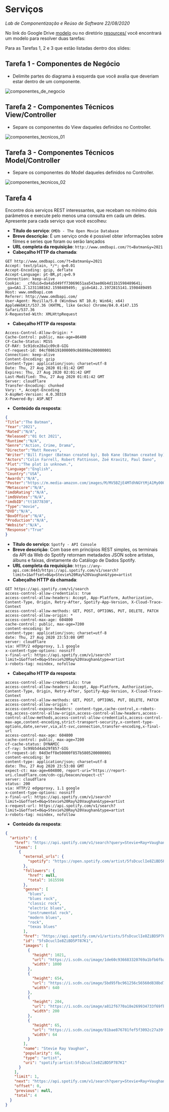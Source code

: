 # Serviços
*Lab de Componentização e Reúso de Software 22/08/2020*

No link do Google Drive [modelo](https://docs.google.com/presentation/d/1ujoME3qoriVm7hHiC8uK2qWQ3mmHA81Qxe8n80vZYms/edit?usp=sharing) ou no diretório [resources/](resources/) você encontrará um modelo para resolver duas tarefas:

Para as Tarefas 1, 2 e 3 que estão listadas dentro dos slides:

## Tarefa 1 - Componentes de Negócio

* Delimite partes do diagrama à esquerda que você avalia que deveriam estar dentro de um componente.

![componentes_de_negocio](images/componentes_de_negocio.png)

## Tarefa 2 - Componentes Técnicos View/Controller

* Separe os componentes do View daqueles definidos no Controller.

![componentes_tecnicos_01](images/componentes_tecnicos_01.png)

## Tarefa 3 - Componentes Técnicos Model/Controller

* Separe os componentes do Model daqueles definidos no Controller.

![componentes_tecnicos_02](images/componentes_tecnicos_02.png)

## Tarefa 4

Encontre dois serviços REST interessantes, que recebam no mínimo dois parâmetros e execute pelo menos uma consulta em cada um deles. Apresente para cada serviço que você escolheu:

* **Título do serviço**: `OMDb - The Open Movie Database`
* **Breve descrição**:
  É um serviço onde é possivel obter informações sobre filmes e series que foram ou serão lançados
* **URL completa da requisição**: `http://www.omdbapi.com/?t=Batman&y=2021`
* **Cabeçalho HTTP da chamada**:
~~~http
GET http://www.omdbapi.com/?t=Batman&y=2021
Accept: text/plain, */*; q=0.01
Accept-Encoding: gzip, deflate
Accept-Language: pt-BR,pt;q=0.9
Connection: keep-alive
Cookie: __cfduid=da4a5d49ff73069651aa543ae06b4d11b1598489641; _ga=GA1.2.1231188162.1598489495; _gid=GA1.2.1972815141.1598489495
Host: www.omdbapi.com
Referer: http://www.omdbapi.com/
User-Agent: Mozilla/5.0 (Windows NT 10.0; Win64; x64) AppleWebKit/537.36 (KHTML, like Gecko) Chrome/84.0.4147.135 Safari/537.36
X-Requested-With: XMLHttpRequest
~~~
* **Cabeçalho HTTP da resposta**:
~~~http
Access-Control-Allow-Origin: *
Cache-Control: public, max-age=86400
CF-Cache-Status: MISS
CF-RAY: 5c91dce28a1c09c8-GIG
cf-request-id: 04cf086191000009c86898e200000001
Connection: keep-alive
Content-Encoding: gzip
Content-Type: application/json; charset=utf-8
Date: Thu, 27 Aug 2020 01:01:42 GMT
Expires: Thu, 27 Aug 2020 02:01:42 GMT
Last-Modified: Thu, 27 Aug 2020 01:01:42 GMT
Server: cloudflare
Transfer-Encoding: chunked
Vary: *, Accept-Encoding
X-AspNet-Version: 4.0.30319
X-Powered-By: ASP.NET
~~~
* **Conteúdo da resposta**:
~~~json
{
"Title":"The Batman",
"Year":"2021",
"Rated":"N/A",
"Released":"01 Oct 2021",
"Runtime":"N/A",
"Genre":"Action, Crime, Drama",
"Director":"Matt Reeves",
"Writer":"Bill Finger (Batman created by), Bob Kane (Batman created by), Matt Reeves (screenplay), Mattson Tomlin (screenplay)",
"Actors":"Colin Farrell, Robert Pattinson, Zoë Kravitz, Paul Dano",
"Plot":"The plot is unknown.",
"Language":"English",
"Country":"USA",
"Awards":"N/A",
"Poster":"https://m.media-amazon.com/images/M/MV5BZjE4MTdhNGYtMjA1My00ODU1LTg0NzQtZDdiMmY0Y2E4NzY1XkEyXkFqcGdeQXVyMTkxNjUyNQ@@._V1_SX300.jpg","Ratings":[],
"Metascore":"N/A",
"imdbRating":"N/A",
"imdbVotes":"N/A",
"imdbID":"tt1877830",
"Type":"movie",
"DVD":"N/A",
"BoxOffice":"N/A",
"Production":"N/A",
"Website":"N/A",
"Response":"True"
}
~~~

* **Título do serviço**: `Spotfy - API Console`
* **Breve descrição**:
Com base em princípios REST simples, os terminais da API da Web do Spotify retornam metadados JSON sobre artistas, álbuns e faixas, diretamente do Catálogo de Dados Spotify.
* **URL completa da requisição**: `https://any-api.com:8443/https://api.spotify.com/v1/search?limit=1&offset=0&q=Stevie%20Ray%20Vaughan&type=artist`
* **Cabeçalho HTTP da chamada**:
~~~http
GET https://api.spotify.com/v1/search
access-control-allow-credentials: true
access-control-allow-headers: Accept, App-Platform, Authorization, Content-Type, Origin, Retry-After, Spotify-App-Version, X-Cloud-Trace-Context
access-control-allow-methods: GET, POST, OPTIONS, PUT, DELETE, PATCH
access-control-allow-origin: *
access-control-max-age: 604800
cache-control: public, max-age=7200
content-encoding: br
content-type: application/json; charset=utf-8
date: Thu, 27 Aug 2020 23:53:08 GMT
server: cloudflare
via: HTTP/2 edgeproxy, 1.1 google
x-content-type-options: nosniff
x-final-url: https://api.spotify.com/v1/search?limit=1&offset=0&q=Stevie%20Ray%20Vaughan&type=artist
x-robots-tag: noindex, nofollow
~~~
* **Cabeçalho HTTP da resposta**:
~~~http
access-control-allow-credentials: true
access-control-allow-headers: Accept, App-Platform, Authorization, Content-Type, Origin, Retry-After, Spotify-App-Version, X-Cloud-Trace-Context
access-control-allow-methods: GET, POST, OPTIONS, PUT, DELETE, PATCH
access-control-allow-origin: *
access-control-expose-headers: content-type,cache-control,x-robots-tag,access-control-allow-origin,access-control-allow-headers,access-control-allow-methods,access-control-allow-credentials,access-control-max-age,content-encoding,strict-transport-security,x-content-type-options,date,server,via,alt-svc,connection,transfer-encoding,x-final-url
access-control-max-age: 604800
cache-control: public, max-age=7200
cf-cache-status: DYNAMIC
cf-ray: 5c99b5d4ab29f857-GIG
cf-request-id: 04d3eff8e50000f857b5805200000001
content-encoding: br
content-type: application/json; charset=utf-8
date: Thu, 27 Aug 2020 23:53:08 GMT
expect-ct: max-age=604800, report-uri="https://report-uri.cloudflare.com/cdn-cgi/beacon/expect-ct"
server: cloudflare
status: 200
via: HTTP/2 edgeproxy, 1.1 google
x-content-type-options: nosniff
x-final-url: https://api.spotify.com/v1/search?limit=1&offset=0&q=Stevie%20Ray%20Vaughan&type=artist
x-request-url: https://api.spotify.com/v1/search?limit=1&offset=0&q=Stevie%20Ray%20Vaughan&type=artist
x-robots-tag: noindex, nofollow
~~~
* **Conteúdo da resposta**:
~~~json
{
  "artists": {
    "href": "https://api.spotify.com/v1/search?query=Stevie+Ray+Vaughan&type=artist&offset=0&limit=1",
    "items": [
      {
        "external_urls": {
          "spotify": "https://open.spotify.com/artist/5fsDcuclIe8ZiBD5P787K1"
        },
        "followers": {
          "href": null,
          "total": 1615598
        },
        "genres": [
          "blues",
          "blues rock",
          "classic rock",
          "electric blues",
          "instrumental rock",
          "modern blues",
          "rock",
          "texas blues"
        ],
        "href": "https://api.spotify.com/v1/artists/5fsDcuclIe8ZiBD5P787K1",
        "id": "5fsDcuclIe8ZiBD5P787K1",
        "images": [
          {
            "height": 1021,
            "url": "https://i.scdn.co/image/1de60c936683320769a1bfb6fba7f75902859085",
            "width": 1000
          },
          {
            "height": 654,
            "url": "https://i.scdn.co/image/5bd95fbc961256c56560d838bd74d05be50701d4",
            "width": 640
          },
          {
            "height": 204,
            "url": "https://i.scdn.co/image/a812f6770a18e269934733f69fba0daf93f3ae04",
            "width": 200
          },
          {
            "height": 65,
            "url": "https://i.scdn.co/image/81bae876781fef5f3092c27a39f3b188f64bb98c",
            "width": 64
          }
        ],
        "name": "Stevie Ray Vaughan",
        "popularity": 66,
        "type": "artist",
        "uri": "spotify:artist:5fsDcuclIe8ZiBD5P787K1"
      }
    ],
    "limit": 1,
    "next": "https://api.spotify.com/v1/search?query=Stevie+Ray+Vaughan&type=artist&offset=1&limit=1",
    "offset": 0,
    "previous": null,
    "total": 4
  }
}
~~~
